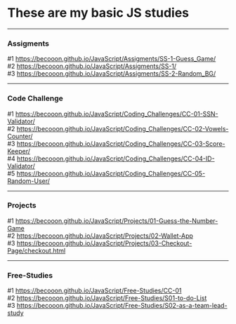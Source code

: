 # These are my basic JS studies
------------------------------------------------------------
### Assigments ###
#1  https://becooon.github.io/JavaScript/Assigments/SS-1-Guess_Game/ <br>
#2  https://becooon.github.io/JavaScript/Assigments/SS-1/ <br>
#3  https://becooon.github.io/JavaScript/Assigments/SS-2-Random_BG/ <br>

------------------------------------------------------------
### Code Challenge ###
#1 https://becooon.github.io/JavaScript/Coding_Challenges/CC-01-SSN-Validator/ <br>
#2 https://becooon.github.io/JavaScript/Coding_Challenges/CC-02-Vowels-Counter/ <br>
#3 https://becooon.github.io/JavaScript/Coding_Challenges/CC-03-Score-Keeper/ <br>
#4 https://becooon.github.io/JavaScript/Coding_Challenges/CC-04-ID-Validator/ <br>
#5 https://becooon.github.io/JavaScript/Coding_Challenges/CC-05-Random-User/ <br>


------------------------------------------------------------
### Projects ###
#1 https://becooon.github.io/JavaScript/Projects/01-Guess-the-Number-Game <br>
#2 https://becooon.github.io/JavaScript/Projects/02-Wallet-App <br>
#3 https://becooon.github.io/JavaScript/Projects/03-Checkout-Page/checkout.html <br>


------------------------------------------------------------
### Free-Studies ###
#1 https://becooon.github.io/JavaScript/Free-Studies/CC-01 <br>
#2 https://becooon.github.io/JavaScript/Free-Studies/S01-to-do-List <br>
#3 https://becooon.github.io/JavaScript/Free-Studies/S02-as-a-team-lead-study <br>

